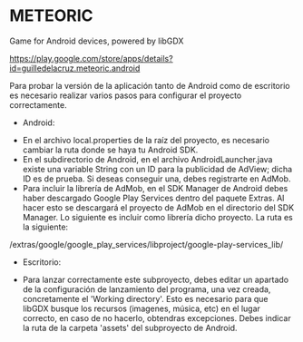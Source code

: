 # METEORIC
Game for Android devices, powered by libGDX

https://play.google.com/store/apps/details?id=guilledelacruz.meteoric.android

Para probar la versión de la aplicación tanto de Android como de escritorio es necesario realizar varios pasos para configurar el proyecto correctamente.

* Android:

- En el archivo local.properties de la raíz del proyecto, es necesario cambiar la ruta donde se haya tu Android SDK.
- En el subdirectorio de Android, en el archivo AndroidLauncher.java existe una variable String con un ID para la publicidad de AdView; dicha ID es de prueba. Si deseas conseguir una, debes registrarte en AdMob. 
- Para incluir la librería de AdMob, en el SDK Manager de Android debes haber descargado Google Play Services dentro del paquete Extras. Al hacer esto se descargará el proyecto de AdMob en el directorio del SDK Manager. Lo siguiente es incluir como librería dicho proyecto. La ruta es la siguiente:

<android-sdk>/extras/google/google_play_services/libproject/google-play-services_lib/

* Escritorio:

- Para lanzar correctamente este subproyecto, debes editar un apartado de la configuración de lanzamiento del programa, una vez creada, concretamente el 'Working directory'. Esto es necesario para que libGDX busque los recursos (imagenes, música, etc) en el lugar correcto, en caso de no hacerlo, obtendras excepciones. Debes indicar la ruta de la carpeta 'assets' del subproyecto de Android.